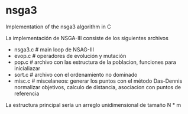 # nsga3
Implementation of the nsga3 algorithm in C

La implementación de NSGA-III consiste de los siguientes archivos
- nsga3.c # main loop de NSAG-III
- evop.c # operadores de evolución y mutación
- pop.c  # archivo con las estructura de la poblacion,
	  funciones para inicialiazar
- sort.c # archivo con el ordenamiento no dominado
- misc.c # miscelaneos: generar los puntos con el método Das-Dennis
	  normalizar objetivos, calculo de distancia, asociacion con puntos de
	  referencia

La estructura principal sería un arreglo unidimensional de tamaño N * m 

